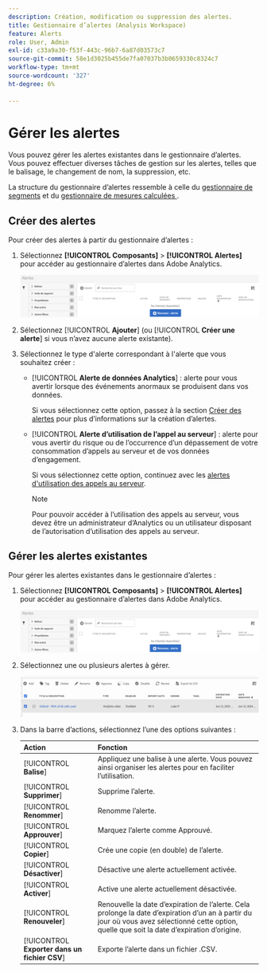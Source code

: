 ```yaml
---
description: Création, modification ou suppression des alertes.
title: Gestionnaire d’alertes (Analysis Workspace)
feature: Alerts
role: User, Admin
exl-id: c33a9a30-f53f-443c-96b7-6a87d03573c7
source-git-commit: 58e1d3025b455de7fa07037b3b0659330c8324c7
workflow-type: tm+mt
source-wordcount: '327'
ht-degree: 6%

---
```



# Gérer les alertes

Vous pouvez gérer les alertes existantes dans le gestionnaire d’alertes. Vous pouvez effectuer diverses tâches de gestion sur les alertes, telles que le balisage, le changement de nom, la suppression, etc.

La structure du gestionnaire d’alertes ressemble à celle du [ gestionnaire de segments](https://experienceleague.adobe.com/docs/analytics/components/segmentation/segmentation-workflow/seg-manage.html?lang=fr) et du [ gestionnaire de mesures calculées ](https://experienceleague.adobe.com/docs/analytics/components/calculated-metrics/calcmetric-workflow/cm-manager.html?lang=fr).

## Créer des alertes

Pour créer des alertes à partir du gestionnaire d’alertes :

1. Sélectionnez **[!UICONTROL Composants]** > **[!UICONTROL Alertes]** pour accéder au gestionnaire d’alertes dans Adobe Analytics.

   ![](assets/alert-manager.png)

1. Sélectionnez [!UICONTROL **Ajouter**] (ou [!UICONTROL **Créer une alerte**] si vous n’avez aucune alerte existante).

1. Sélectionnez le type d&#39;alerte correspondant à l&#39;alerte que vous souhaitez créer :

   * [!UICONTROL **Alerte de données Analytics**] : alerte pour vous avertir lorsque des événements anormaux se produisent dans vos données.

     Si vous sélectionnez cette option, passez à la section [Créer des alertes](/help/analyze/analysis-workspace/c-intelligent-alerts/alert-builder.md) pour plus d’informations sur la création d’alertes.

   * [!UICONTROL **Alerte d’utilisation de l’appel au serveur**] : alerte pour vous avertir du risque ou de l’occurrence d’un dépassement de votre consommation d’appels au serveur et de vos données d’engagement.

     Si vous sélectionnez cette option, continuez avec les [alertes d&#39;utilisation des appels au serveur](/help/admin/admin/c-server-call-usage/scu-alerts.md).

     >[!NOTE]
     >
     >Pour pouvoir accéder à l’utilisation des appels au serveur, vous devez être un administrateur d’Analytics ou un utilisateur disposant de l’autorisation d’utilisation des appels au serveur.




## Gérer les alertes existantes

Pour gérer les alertes existantes dans le gestionnaire d’alertes :

1. Sélectionnez **[!UICONTROL Composants]** > **[!UICONTROL Alertes]** pour accéder au gestionnaire d’alertes dans Adobe Analytics.

   ![](assets/alert-manager.png)

1. Sélectionnez une ou plusieurs alertes à gérer.

   ![](assets/alert-manager-tasks.png)

1. Dans la barre d’actions, sélectionnez l’une des options suivantes :

   | Action | Fonction |
   |---------|----------|
   | [!UICONTROL **Balise**] | Appliquez une balise à une alerte. Vous pouvez ainsi organiser les alertes pour en faciliter l’utilisation. |
   | [!UICONTROL **Supprimer**] | Supprime l’alerte. |
   | [!UICONTROL **Renommer**] | Renomme l’alerte. |
   | [!UICONTROL **Approuver**] | Marquez l’alerte comme Approuvé. |
   | [!UICONTROL **Copier**] | Crée une copie (en double) de l’alerte. |
   | [!UICONTROL **Désactiver**] | Désactive une alerte actuellement activée. |
   | [!UICONTROL **Activer**] | Active une alerte actuellement désactivée. |
   | [!UICONTROL **Renouveler**] | Renouvelle la date d’expiration de l’alerte. Cela prolonge la date d’expiration d’un an à partir du jour où vous avez sélectionné cette option, quelle que soit la date d’expiration d’origine. |
   | [!UICONTROL **Exporter dans un fichier CSV**] | Exporte l’alerte dans un fichier .CSV. |
